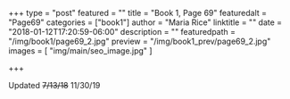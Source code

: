 +++
type = "post"
featured = ""
title = "Book 1, Page 69"
featuredalt = "Page69"
categories = ["book1"]
author = "Maria Rice"
linktitle = ""
date = "2018-01-12T17:20:59-06:00"
description = ""
featuredpath = "/img/book1/page69_2.jpg"
preview = "/img/book1_prev/page69_2.jpg"
images = [ "img/main/seo_image.jpg" ]

+++

Updated ~~7/13/18~~ 11/30/19


